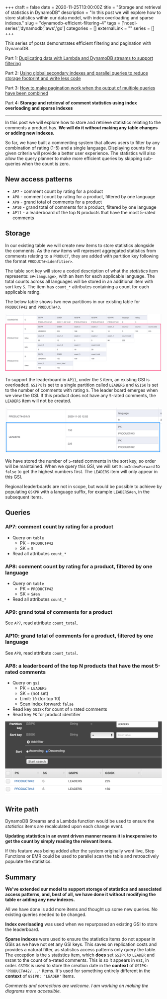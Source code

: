 +++ 
draft = false
date = 2020-11-25T13:00:00Z
title = "Storage and retrieval of statistics in DynamoDB"
description = "In this post we will explore how to store statistics within our data model, with index overloading and sparse indexes."
slug = "dynamodb-efficient-filtering-4"
tags = ['nosql-series','dynamodb','aws','go']
categories = []
externalLink = ""
series = []
+++

This series of posts demonstrates efficient filtering and pagination with DynamoDB.

Part 1: [Duplicating data with Lambda and DynamoDB streams to support filtering](/posts/dynamodb-efficient-filtering/)

Part 2: [Using global secondary indexes and parallel queries to reduce storage footprint and write less code](/posts/dynamodb-efficient-filtering-2/)

Part 3: [How to make pagination work when the output of multiple queries have been combined](/posts/dynamodb-efficient-filtering-3/)

Part 4: **Storage and retrieval of comment statistics using index overloading and sparse indexes**

-----

In this post we will explore how to store and retrieve statistics relating to the comments a product has. **We will do it without making any table changes or adding new indexes.**

So far, we have built a commenting system that allows users to filter by any combination of rating (1-5) and a single language. Displaying counts for a given criteria will provide a better user experience. The statistics will also allow the query planner to make more efficient queries by skipping sub-queries when the count is zero.

## New access patterns

- `AP7` - comment count by rating for a product
- `AP8` - comment count by rating for a product, filtered by one language
- `AP9` - grand total of comments for a product
- `AP10` - grand total of comments for a product, filtered by one language
- `AP11` - a leaderboard of the top N products that have the most 5-rated comments

## Storage

In our existing table we will create new items to store statistics alongside the comments. As the new items will represent aggregated statistics from comments relating to a `PRODUCT`, they are added with partition key following the format `PRODUCT#<idenfitier>`. 

The table sort key will store a coded description of what the _statistics_ item represents: `S#<language>`, with an item for each applicable language. The total counts across all languages will be stored in an additional item with sort key `S`. The item has `count_*` attributes containing a count for each applicable rating.

The below table shows two new partitions in our existing table for `PRODUCT#42` and `PRODUCT#43`.

![Table partition](table.png)

To support the leaderboard in `AP11`, under the `S` item, an existing GSI is overloaded. `GSIPK` is set to a single partition called `LEADERS` and `GSISK` is set to the number of comments with rating `5`. The leader board emerges when we view the GSI. If this product does not have any `5`-rated comments, the `LEADERS` item will not be created.

![GSI](gsi.png)

We have stored the number of `5`-rated comments in the sort key, so order will be maintained. When we query this GSI, we will set `ScanIndexForward` to `false` to get the highest numbers first. The `LEADERS` item will only appear in this GSI. 

Regional leaderboards are not in scope, but would be possible to achieve by populating `GSKPK` with a language suffix, for example `LEADERS#en`, in the subsequent items.

## Queries

### AP7: comment count by rating for a product

- Query on `table`
  - PK = `PRODUCT#42`
  - SK = `S`
- Read all attributes `count_*`

### AP8: comment count by rating for a product, filtered by one language

- Query on `table`
  - PK = `PRODUCT#42`
  - SK = `S#en`
- Read all attributes `count_*`

### AP9: grand total of comments for a product

See `AP7`, read attribute `count_total`.

### AP10: grand total of comments for a product, filtered by one language

See `AP8`, read attribute `count_total`.

### AP8: a leaderboard of the top N products that have the most 5-rated comments

- Query on `gsi`
  - PK = `LEADERS`
  - SK = (not set)
  - Limit: `10` (for top 10)
  - Scan index forward: `false`
- Read key `GSISK` for count of `5` rated comments
- Read key `PK` for product identifier

![GSI query](gsiquery.png)

## Write path

DynamoDB Streams and a Lambda function would be used to ensure the _statistics_ items are recalculated upon each change event. 

**Updating statistics in an event driven manner means it is inexpensive to get the count by simply reading the relevant items.**

If this feature was being added after the system originally went live, Step Functions or EMR could be used to parallel scan the table and retroactively populate the statistics.

## Summary

**We've extended our model to support storage of statistics and associated access patterns, and, best of all, we have done it without modifying the table or adding any new indexes.** 

All we have done is add more items and thought up some new queries. No existing queries needed to be changed.

**Index overloading** was used when we repurposed an existing GSI to store the leaderboard.

**Sparse indexes** were used to ensure the statistics items do not appear in GSIs as we have not set any GSI keys. This saves on replication costs and provides a natural filter, as statistics access patterns only query the table. The exception is the `S` statistics item, which **does** set `GSIPK` to `LEADER` and `GSISK` to the count of `5`-rated comments. This is so it appears in `GSI`, in order. `GSISK` is used to store the creation date in the **context** of `GSIPK: 'PRODUCT#42/...'` items. It's used for something entirely different in the **context** of `GSIPK: 'LEADER'` items.


_Comments and corrections are welcome. I am working on making the diagrams more accessible._
